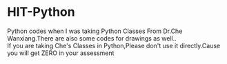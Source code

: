 # HIT-Python
Python codes when I was taking Python Classes From Dr.Che Wanxiang.There are also some codes for drawings as well..\
If you are taking Che's Classes in Python,Please don't use it directly.Cause you will get ZERO in your assessment
